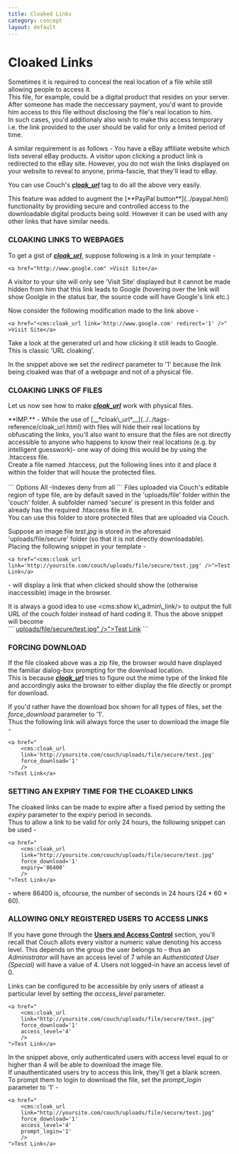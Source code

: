 ```yaml
---
title: Cloaked Links
category: concept
layout: default
---
```


# Cloaked Links

Sometimes it is required to conceal the real location of a file while still allowing people to access it.<br/>
This file, for example, could be a digital product that resides on your server. After someone has made the neccessary payment, you'd want to provide him access to this file without disclosing the file's real location to him.<br/>
In such cases, you'd additionaly also wish to make this access temporary i.e. the link provided to the user should be valid for only a limited period of time.

A similar requirement is as follows - You have a eBay affiliate website which lists several eBay products. A visitor upon clicking a product link is redirected to the eBay site. However, you do not wish the links displayed on your website to reveal to anyone, prima-fascie, that they'll lead to eBay.

You can use Couch's [__*cloak\_url*__](../../tags-reference/cloak_url.html) tag to do all the above very easily.

<p class="notice">This feature was added to augment the [**PayPal button**](../paypal.html) functionality by providing secure and controlled access to the downloadable digital products being sold. However it can be used with any other links that have similar needs.</p>

### CLOAKING LINKS TO WEBPAGES

To get a gist of [__*cloak\_url*__](../../tags-reference/cloak_url.html), suppose following is a link in your template -

```
<a href="http://www.google.com" >Visit Site</a>
```

A visitor to your site will only see 'Visit Site' displayed but it cannot be made hidden from him that this link leads to Google (hovering over the link will show Goolgle in the status bar, the source code will have Google's link etc.)

Now consider the following modification made to the link above -

```
<a href="<cms:cloak_url link='http://www.google.com' redirect='1' />" >Visit Site</a>
```

Take a look at the generated url and how clicking it still leads to Google. This is classic 'URL cloaking'.

In the snippet above we set the _redirect_ parameter to '1' because the link being cloaked was that of a webpage and not of a physical file.

### CLOAKING LINKS OF FILES

Let us now see how to make [__*cloak\_url*__](../../tags-reference/cloak_url.html) work with physical files.

<p class="notice">
    **IMP.** - While the use of [__*cloak\_url*__](../../tags-reference/cloak_url.html) with files will hide their real locations by obfuscating the links, you'll also want to ensure that the files are not directly accessible to anyone who happens to know their real locations (e.g. by intelligent guesswork)- one way of doing this would be by using the .htaccess file.<br/>
    Create a file named .htaccess, put the following lines into it and place it within the folder that will house the protected files.<br/>
    <br/>
    ```
Options All -Indexes
deny from all
    ```
    Files uploaded via Couch's editable region of type file, are by default saved in the 'uploads/file' folder within the 'couch' folder. A subfolder named 'secure' is present in this folder and already has the required .htaccess file in it.<br/>
    You can use this folder to store protected files that are uploaded via Couch.
</p>

Suppose an image file _test.jpg_ is stored in the aforesaid 'uploads/file/secure' folder (so that it is not directly downloadable).<br/>
Placing the following snippet in your template -

```
<a href="<cms:cloak_url link='http://yoursite.com/couch/uploads/file/secure/test.jpg' />">Test Link</a>
```

\- will display a link that when clicked should show the (otherwise inaccessible) image in the browser.

<p class="success">
    It is always a good idea to use &lt;cms:show k\_admin\_link/&gt; to output the full URL of the couch folder instead of hard coding it. Thus the above snippet will become
    <br/>
    ```
<a href="<cms:cloak_url link="<cms:show k_admin_link/>uploads/file/secure/test.jpg" />">Test Link</a>
    ```
</p>

### FORCING DOWNLOAD

If the file cloaked above was a zip file, the browser would have displayed the familiar dialog-box prompting for the download location.<br/>
This is because [__*cloak\_url*__](../../tags-reference/cloak_url.html) tries to figure out the mime type of the linked file and accordingly asks the browser to either display the file directly or prompt for download.

If you'd rather have the download box shown for all types of files, set the *force\_download* parameter to '1'.<br/>
Thus the following link will always force the user to download the image file -

```
<a href="
    <cms:cloak_url
    link='http://yoursite.com/couch/uploads/file/secure/test.jpg'
    force_download='1'
    />
">Test Link</a>
```

### SETTING AN EXPIRY TIME FOR THE CLOAKED LINKS

The cloaked links can be made to expire after a fixed period by setting the _expiry_ parameter to the expiry period in seconds.<br/>
Thus to allow a link to be valid for only 24 hours, the following snippet can be used -

```
<a href="
    <cms:cloak_url
    link="http://yoursite.com/couch/uploads/file/secure/test.jpg"
    force_download='1'
    expiry='86400'
    />
">Test Link</a>
```

\- where 86400 is, ofcourse, the number of seconds in 24 hours (24 \* 60 \* 60).

### ALLOWING ONLY REGISTERED USERS TO ACCESS LINKS

If you have gone through the [**Users and Access Control**](../users.html) section, you'll recall that Couch allots every visitor a numeric value denoting his access level. This depends on the group the user belongs to - thus an _Administrator_ will have an access level of 7 while an _Authenticated User (Special)_ will have a value of 4\. Users not logged-in have an access level of 0\.

Links can be configured to be accessible by only users of atleast a particular level by setting the *access\_level* parameter.

```
<a href="
    <cms:cloak_url
    link="http://yoursite.com/couch/uploads/file/secure/test.jpg"
    force_download='1'
    access_level='4'
    />
">Test Link</a>
```

In the snippet above, only authenticated users with access level equal to or higher than 4 will be able to download the image file.<br/>
If unauthenticated users try to access this link, they'll get a blank screen.<br/>
To prompt them to login to download the file, set the *prompt\_login* parameter to '1' -

```
<a href="
    <cms:cloak_url
    link="http://yoursite.com/couch/uploads/file/secure/test.jpg"
    force_download='1'
    access_level='4'
    prompt_login='1'
    />
">Test Link</a>
```
